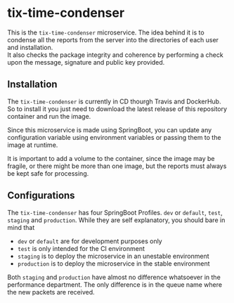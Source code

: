 # tix-time-condenser

This is the `tix-time-condenser` microservice. The idea behind it is to condense all the reports from the server into the directories of each user and installation.  
It also checks the package integrity and coherence by performing a check upon the message, signature and public key provided.

## Installation

The `tix-time-condenser` is currently in CD thourgh Travis and DockerHub. So to install it you just need to download the latest release of this repository container and run the image.

Since this microservice is made using SpringBoot, you can update any configuration variable using environment variables or passing them to the image at runtime.

It is important to add a volume to the container, since the image may be fragile, or there might be more than one image, but the reports must always be kept safe for processing.

## Configurations

The `tix-time-condenser` has four SpringBoot Profiles. `dev` or `default`, `test`, `staging` and `production`. While they are self explanatory, you should bare in mind that

  * `dev` or `default` are for development purposes only
  * `test` is only intended for the CI environment
  * `staging` is to deploy the microservice in an unestable environment
  * `production` is to deploy the microservice in the stable environment
  
Both `staging` and `production` have almost no difference whatsoever in the performance department. The only difference is in the queue name where the new packets are received.
